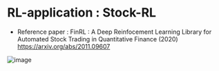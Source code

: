 # RL-application : Stock-RL
* Reference paper 
: FinRL : A Deep Reinfocement Learning Library for Automated Stock Trading in Quantitative Finance (2020)
  https://arxiv.org/abs/2011.09607

![image](https://user-images.githubusercontent.com/19640884/111426012-542b3180-8737-11eb-9c72-a954958bf2d9.png)

